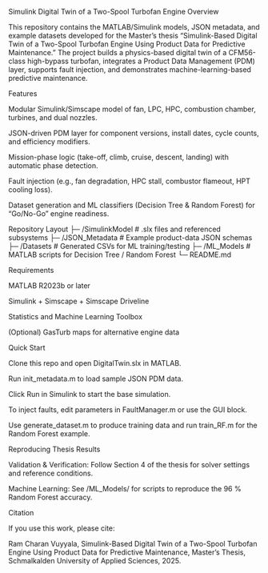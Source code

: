 Simulink Digital Twin of a Two-Spool Turbofan Engine
Overview

This repository contains the MATLAB/Simulink models, JSON metadata, and example datasets developed for the Master’s thesis
“Simulink-Based Digital Twin of a Two-Spool Turbofan Engine Using Product Data for Predictive Maintenance.”
The project builds a physics-based digital twin of a CFM56-class high-bypass turbofan, integrates a Product Data Management (PDM) layer, supports fault injection, and demonstrates machine-learning-based predictive maintenance.

Features

Modular Simulink/Simscape model of fan, LPC, HPC, combustion chamber, turbines, and dual nozzles.

JSON-driven PDM layer for component versions, install dates, cycle counts, and efficiency modifiers.

Mission-phase logic (take-off, climb, cruise, descent, landing) with automatic phase detection.

Fault injection (e.g., fan degradation, HPC stall, combustor flameout, HPT cooling loss).

Dataset generation and ML classifiers (Decision Tree & Random Forest) for “Go/No-Go” engine readiness.

Repository Layout
├─ /SimulinkModel      # .slx files and referenced subsystems
├─ /JSON_Metadata      # Example product-data JSON schemas
├─ /Datasets           # Generated CSVs for ML training/testing
├─ /ML_Models          # MATLAB scripts for Decision Tree / Random Forest
└─ README.md

Requirements

MATLAB R2023b or later

Simulink + Simscape + Simscape Driveline

Statistics and Machine Learning Toolbox

(Optional) GasTurb maps for alternative engine data

Quick Start

Clone this repo and open DigitalTwin.slx in MATLAB.

Run init_metadata.m to load sample JSON PDM data.

Click Run in Simulink to start the base simulation.

To inject faults, edit parameters in FaultManager.m or use the GUI block.

Use generate_dataset.m to produce training data and run train_RF.m for the Random Forest example.

Reproducing Thesis Results

Validation & Verification: Follow Section 4 of the thesis for solver settings and reference conditions.

Machine Learning: See /ML_Models/ for scripts to reproduce the 96 % Random Forest accuracy.

Citation

If you use this work, please cite:

Ram Charan Vuyyala, Simulink-Based Digital Twin of a Two-Spool Turbofan Engine Using Product Data for Predictive Maintenance, Master’s Thesis, Schmalkalden University of Applied Sciences, 2025.
